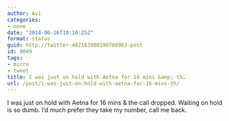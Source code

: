 ```yaml
---
author: Avi
categories:
- none
date: "2014-06-26T10:10:25Z"
format: status
guid: http://twitter-482163980190760963-post
id: 9049
tags:
- micro
- tweet
title: I was just on hold with Aetna for 16 mins &amp; th…
url: /post/i-was-just-on-hold-with-aetna-for-16-mins-th/
---
```

I was just on hold with Aetna for 16 mins & the call dropped. Waiting on hold is so dumb. I’d much prefer they take my number, call me back.